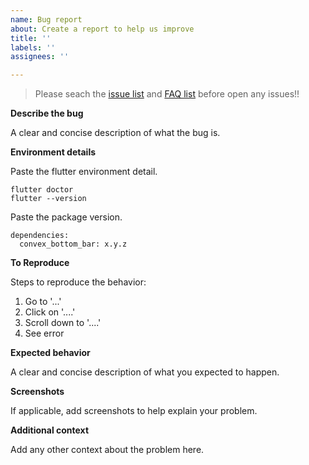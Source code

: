 ```yaml
---
name: Bug report
about: Create a report to help us improve
title: ''
labels: ''
assignees: ''

---
```


> Please seach the [issue list](https://github.com/hacktons/convex_bottom_bar/issues) and [FAQ list](https://github.com/hacktons/convex_bottom_bar#faq) before open any issues!!

**Describe the bug**

A clear and concise description of what the bug is.

**Environment details**

Paste the flutter environment detail.
```
flutter doctor
flutter --version
```
Paste the package version.
```
dependencies:
  convex_bottom_bar: x.y.z
```

**To Reproduce**

Steps to reproduce the behavior:
1. Go to '...'
2. Click on '....'
3. Scroll down to '....'
4. See error

**Expected behavior**

A clear and concise description of what you expected to happen.

**Screenshots**

If applicable, add screenshots to help explain your problem.

**Additional context**

Add any other context about the problem here.
